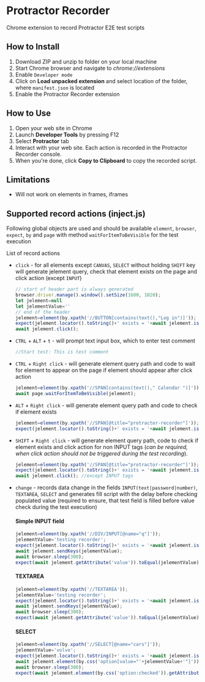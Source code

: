 # Protractor Recorder
Chrome extension to record Protractor E2E test scripts

## How to Install
1. Download ZIP and unzip to folder on your local machine
2. Start Chrome browser and navigate to *chrome://extensions*
3. Enable `Developer mode`
4. Click on **Load unpacked extension** and select location of the folder, where `manifest.json` is located
5. Enable the Protractor Recorder extension
 
## How to Use
1. Open your web site in Chrome
2. Launch **Developer Tools** by pressing F12
3. Select **Protractor** tab
4. Interact with your web site.  Each action is recorded in the Protractor Recorder console.
5. When you're done, click **Copy to Clipboard** to copy the recorded script.


## Limitations
  - Will not work on elements in frames, iframes
  
## Supported record actions (inject.js)
Following global objects are used and should be available
`element`, `browser`, `expect`, `by` and `page` with method `waitForItemToBeVisible` for the test execution

List of record actions
- `click` - for all elements except `CANVAS`, `SELECT` without holding `SHIFT` key will generate jelement query, check that element exists on the page and click action (except `INPUT`)
    ```javascript
    // start of header part is always generated
    browser.driver.manage().window().setSize(1680, 1020);
    let jelement=null
    let jelementValue=''
    // end of the header
    jelement=element(by.xpath('//BUTTON[contains(text(),"Log in")]'));
    expect(jelement.locator().toString()+' exists = '+await jelement.isPresent()).toBe(jelement.locator().toString()+' exists = true');
    await jelement.click();
    ```
- `CTRL` + `ALT` + `t` - will prompt text input box, which to enter test comment
    ```javascript
    //Start test: This is test comment
    ```
 - `CTRL` + `Right click` - will generate element query path and code to wait for element to appear on the page if element should appear after click action
    ```javascript
    jelement=element(by.xpath('//SPAN[contains(text()," Calendar ")]'));
    await page.waitForItemToBeVisible(jelement);
    ```
- `ALT` + `Right click` - will generate element query path and code to check if element exists
    ```javascript
    jelement=element(by.xpath('//SPAN[@title="protractor-recorder"]'));
    expect(jelement.locator().toString()+' exists = '+await jelement.isPresent()).toBe(jelement.locator().toString()+' exists = true');
    ``` 
- `SHIFT` + `Right click` - will generate element query path, code to check if element exists and click action for non INPUT tags (*can be required, when click action should not be triggered during the test recording*).
    ```javascript
    jelement=element(by.xpath('//SPAN[@title="protractor-recorder"]'));
    expect(jelement.locator().toString()+' exists = '+await jelement.isPresent()).toBe(jelement.locator().toString()+' exists = true');
    await jelement.click(); //except INPUT tags
    ```
 - `change` - records data change in the fields `INPUT(text|password|number)`, `TEXTAREA`, `SELECT` and generates fill script with the delay before checking populated value (required to ensure, that test field is filled before value check during the test execution)
    #### Simple INPUT field
    ```javascript
    jelement=element(by.xpath('//DIV/INPUT[@name="q"]'));
    jelementValue='testing recorder';
    expect(jelement.locator().toString()+' exists = '+await jelement.isPresent()).toBe(jelement.locator().toString()+' exists = true');
    await jelement.sendKeys(jelementValue);
    await browser.sleep(300);
    expect(await jelement.getAttribute('value')).toEqual(jelementValue);
    ```
    #### TEXTAREA
    ```javascript
    jelement=element(by.xpath('//TEXTAREA'));
    jelementValue='testing recorder';
    expect(jelement.locator().toString()+' exists = '+await jelement.isPresent()).toBe(jelement.locator().toString()+' exists = true');
    await jelement.sendKeys(jelementValue);
    await browser.sleep(300);
    expect(await jelement.getAttribute('value')).toEqual(jelementValue);
    ```
    #### SELECT
    ```javascript
    jelement=element(by.xpath('//SELECT[@name="cars"]'));
    jelementValue='volvo';
    expect(jelement.locator().toString()+' exists = '+await jelement.isPresent()).toBe(jelement.locator().toString()+' exists = true');
    await jelement.element(by.css('option[value="'+jelementValue+'"]')).click();
    await browser.sleep(300);
    expect(await jelement.element(by.css('option:checked')).getAttribute('value')).toEqual(jelementValue);
    ```
